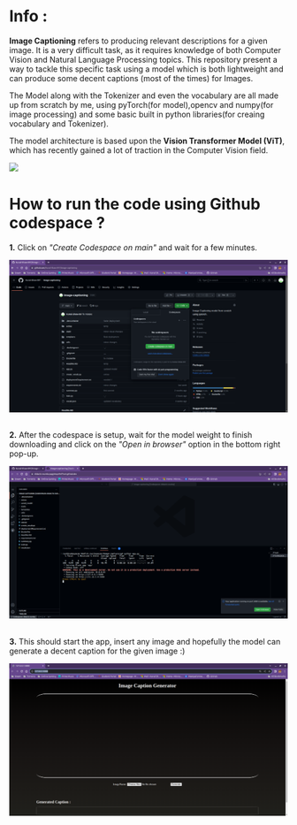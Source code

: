 # Info :
<B>Image Captioning</B> refers to producing relevant descriptions for a given image. It is a very difficult task, as it requires knowledge of both Computer Vision and Natural Language Processing topics. This repository present a way to tackle this specific task using a model which is both lightweight and can produce some decent captions (most of the times) for Images. 

The Model along with the Tokenizer and even the vocabulary are all made up from scratch by me, using pyTorch(for model),opencv and numpy(for image processing) and some basic built in python libraries(for creaing vocabulary and Tokenizer).


The model architecture is based upon the <B>Vision Transformer Model (ViT)</B>, which has recently gained a lot of traction in the Computer Vision field.

![](static/vision-encoder-decoder.png)

##

# How to run the code using Github codespace ?

<B>1.</B> Click on <I>"Create Codespace on main"</I> and wait for a few minutes.

![](images/sc.png)

##

<B>2.</B> After the codespace is setup, wait for the model weight to finish downloading and click on the <I>"Open in browser"</I> option in the bottom right pop-up.

![](images/sc2.png)

##

<B>3.</B> This should start the app, insert any image and hopefully the model can generate a decent caption for the given image :)

![](images/sc3.png)

##




